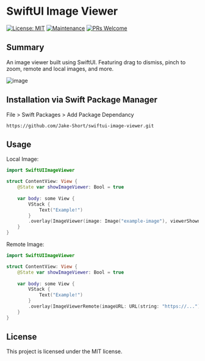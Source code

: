 # SwiftUI Image Viewer

[![License: MIT](https://img.shields.io/badge/License-MIT-yellow.svg)](https://opensource.org/licenses/MIT)
[![Maintenance](https://img.shields.io/badge/Maintained%3F-yes-green.svg)](https://GitHub.com/Naereen/StrapDown.js/graphs/commit-activity)
[![PRs Welcome](https://img.shields.io/badge/PRs-welcome-brightgreen.svg?style=flat-square)](http://makeapullrequest.com)


## Summary

An image viewer built using SwiftUI. Featuring drag to dismiss, pinch to zoom, remote and local images, and more.

![image](https://media2.giphy.com/media/LSKUWsW9KogOLIS2ZS/giphy.gif?cid=4d1e4f29cacda6de9a149bb9b7a2717faec03a9ebd6d5fdd&rid=giphy.gif)

## Installation via Swift Package Manager

File > Swift Packages > Add Package Dependancy

```https://github.com/Jake-Short/swiftui-image-viewer.git```

## Usage

Local Image:
```Swift
import SwiftUIImageViewer

struct ContentView: View {
    @State var showImageViewer: Bool = true
	
    var body: some View {
        VStack {
            Text("Example!")
        }
        .overlay(ImageViewer(image: Image("example-image"), viewerShown: self.$showImageViewer))
    }
}
```

Remote Image:
```Swift
import SwiftUIImageViewer

struct ContentView: View {
    @State var showImageViewer: Bool = true
	
    var body: some View {
        VStack {
            Text("Example!")
        }
        .overlay(ImageViewerRemote(imageURL: URL(string: "https://..."), viewerShown: self.$showImageViewer))
    }
}
```

## License

This project is licensed under the MIT license.
